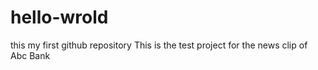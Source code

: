# hello-wrold
this my first github repository
This is the test project for the news clip of Abc Bank
